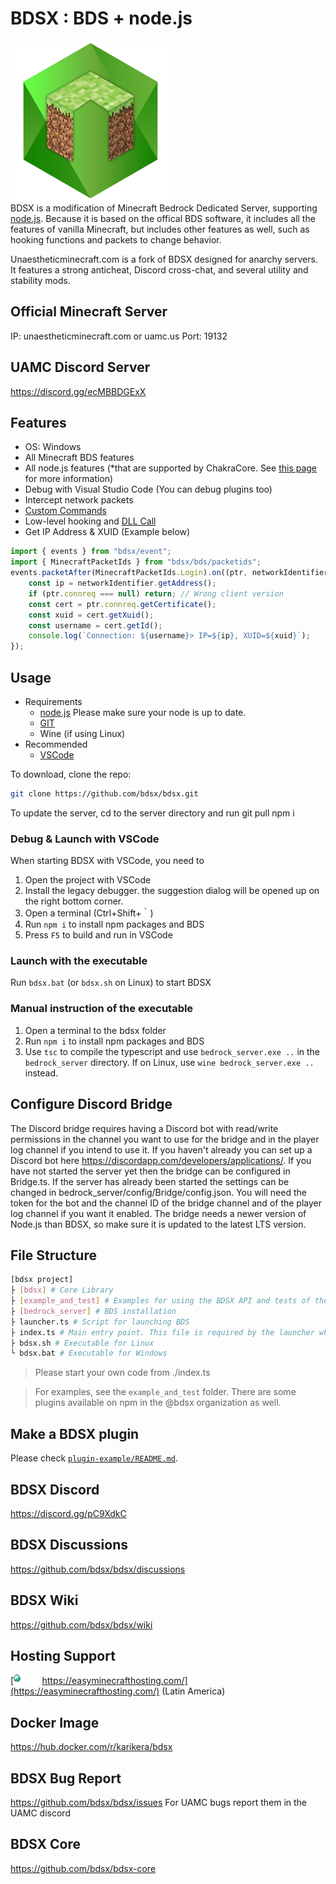 # BDSX : BDS + node.js

![logo](bdsx/images/icon.png)\
BDSX is a modification of Minecraft Bedrock Dedicated Server, supporting [node.js](https://nodejs.org/). Because it is based on the offical BDS software, it includes all the features of vanilla Minecraft, but includes other features as well, such as hooking functions and packets to change behavior.

Unaestheticminecraft.com is a fork of BDSX designed for anarchy servers. It features a strong anticheat, Discord cross-chat, and several utility and stability mods.

## Official Minecraft Server

IP: unaestheticminecraft.com or uamc.us
Port: 19132

## UAMC Discord Server

https://discord.gg/ecMBBDGExX

## Features

-   OS: Windows
-   All Minecraft BDS features
-   All node.js features (\*that are supported by ChakraCore. See [this page](https://github.com/bdsx/bdsx/wiki/Available-NPM-Modules) for more information)
-   Debug with Visual Studio Code (You can debug plugins too)
-   Intercept network packets
-   [Custom Commands](https://github.com/bdsx/bdsx/wiki/Custom-Commands)
-   Low-level hooking and [DLL Call](https://github.com/bdsx/bdsx/wiki/Call-DLL-Directly)
-   Get IP Address & XUID (Example below)

```ts
import { events } from "bdsx/event";
import { MinecraftPacketIds } from "bdsx/bds/packetids";
events.packetAfter(MinecraftPacketIds.Login).on((ptr, networkIdentifier, packetId) => {
    const ip = networkIdentifier.getAddress();
    if (ptr.connreq === null) return; // Wrong client version
    const cert = ptr.connreq.getCertificate();
    const xuid = cert.getXuid();
    const username = cert.getId();
    console.log(`Connection: ${username}> IP=${ip}, XUID=${xuid}`);
});
```

## Usage

-   Requirements
    -   [node.js](https://nodejs.org/) Please make sure your node is up to date.
    -   [GIT](https://git-scm.com/download)
    -   Wine (if using Linux)
-   Recommended
    -   [VSCode](https://code.visualstudio.com/)

To download, clone the repo:

```bash
git clone https://github.com/bdsx/bdsx.git
```

To update the server, cd to the server directory and run
git pull
npm i

### Debug & Launch with VSCode

When starting BDSX with VSCode, you need to

1. Open the project with VSCode
2. Install the legacy debugger. the suggestion dialog will be opened up on the right bottom corner.
3. Open a terminal (Ctrl+Shift+｀)
4. Run `npm i` to install npm packages and BDS
5. Press `F5` to build and run in VSCode

### Launch with the executable

Run `bdsx.bat` (or `bdsx.sh` on Linux) to start BDSX

### Manual instruction of the executable

1. Open a terminal to the bdsx folder
2. Run `npm i` to install npm packages and BDS
3. Use `tsc` to compile the typescript and use `bedrock_server.exe ..` in the `bedrock_server` directory. If on Linux, use `wine bedrock_server.exe ..` instead.

## Configure Discord Bridge

The Discord bridge requires having a Discord bot with read/write permissions in the channel you want to use for the bridge and in the player log channel if you intend to use it.
If you haven't already you can set up a Discord bot here https://discordapp.com/developers/applications/. If you have not started the server yet then the bridge can be configured in Bridge.ts.
If the server has already been started the settings can be changed in bedrock_server/config/Bridge/config.json. You will need the token for the bot and the channel ID of the bridge channel
and of the player log channel if you want it enabled. The bridge needs a newer version of Node.js than BDSX, so make sure it is updated to the latest LTS version.

## File Structure

```sh
[bdsx project]
├ [bdsx] # Core Library
├ [example_and_test] # Examples for using the BDSX API and tests of the BDSX API
├ [bedrock_server] # BDS installation
├ launcher.ts # Script for launching BDS
├ index.ts # Main entry point. This file is required by the launcher when BDS is fully started.
├ bdsx.sh # Executable for Linux
└ bdsx.bat # Executable for Windows
```

> Please start your own code from ./index.ts

> For examples, see the `example_and_test` folder. There are some plugins available on npm in the @bdsx organization as well.

## Make a BDSX plugin

Please check [`plugin-example/README.md`](plugin-example/README.md).

## BDSX Discord

https://discord.gg/pC9XdkC

## BDSX Discussions

https://github.com/bdsx/bdsx/discussions

## BDSX Wiki

https://github.com/bdsx/bdsx/wiki

## Hosting Support

[<img src="bdsx/images/supports/emh.png" height="15"> https://easyminecrafthosting.com/](https://easyminecrafthosting.com/) (Latin America)

## Docker Image

https://hub.docker.com/r/karikera/bdsx

## BDSX Bug Report

https://github.com/bdsx/bdsx/issues
For UAMC bugs report them in the UAMC discord

## BDSX Core

https://github.com/bdsx/bdsx-core
